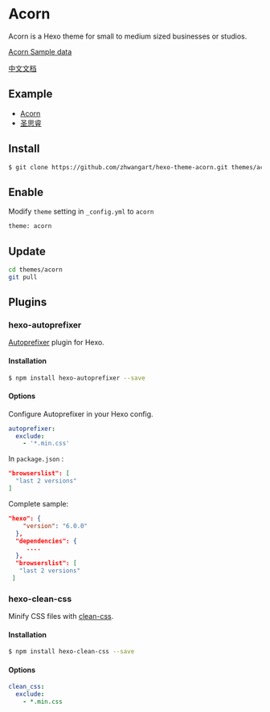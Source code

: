 # Acorn

Acorn is a Hexo theme for small to medium sized businesses or studios.

[Acorn Sample data](https://github.com/zhwangart/acorn-sample-data)

[中文文档](https://acorn.imaging.xin/docs/)

## Example

- [Acorn](https://acorn.imaging.xin/)
- [圣思睿](https://saintree.cn)

## Install

```bash
$ git clone https://github.com/zhwangart/hexo-theme-acorn.git themes/acorn
```

## Enable

Modify `theme` setting in `_config.yml` to `acorn`

```bash
theme: acorn
```

## Update

```bash
cd themes/acorn
git pull
```

## Plugins

### hexo-autoprefixer

[Autoprefixer](https://github.com/postcss/autoprefixer) plugin for Hexo.

#### Installation

```bash
$ npm install hexo-autoprefixer --save
```

#### Options

Configure Autoprefixer in your Hexo config.

```yml
autoprefixer:
  exclude:
    - '*.min.css'
```

In `package.json` :

```json
"browserslist": [
  "last 2 versions"
]
```

Complete sample: 

```json
"hexo": {
    "version": "6.0.0"
  },
  "dependencies": {
     ....
  },
  "browserslist": [
   "last 2 versions"
 ]
```

### hexo-clean-css

Minify CSS files with [clean-css](https://github.com/jakubpawlowicz/clean-css).

#### Installation

```bash
$ npm install hexo-clean-css --save
```

#### Options

```yml
clean_css:
  exclude: 
    - *.min.css
```
